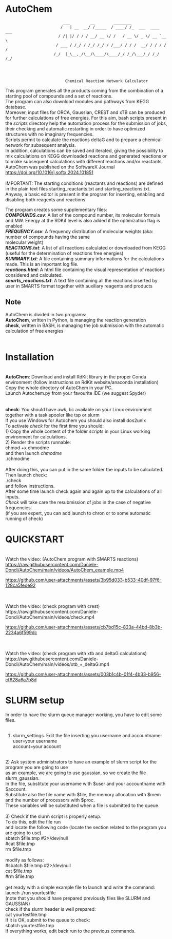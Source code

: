 # AutoChem

                             ___         __        ________                 
                            /   | __  __/ /_____  / ____/ /_  ___  ____ ___ 
                           / /| |/ / / / __/ __ \/ /   / __ \/ _ \/ __ `__ \
                          / ___ / /_/ / /_/ /_/ / /___/ / / /  __/ / / / / /
                         /_/  |_\__,_/\__/\____/\____/_/ /_/\___/_/ /_/ /_/ 
                                            



                              Chemical Reaction Network Calculator

 This program generates all the products coming from the combination of a starting pool of compounds 
 and a set of reactions.<br>
  The program can also download modules and pathways from KEGG database.<br>
 Moreover, input files for ORCA, Gaussian, CREST and xTB can be produced for further calculations of free energies.
 For this aim, bash scripts present in the <i>scripts</i> directory help the automation process 
 for the submission of jobs, their checking and automatic restarting in order to have optimized 
 structures with no imaginary frequencies. <br>
 Scripts permit to calculate the reactions deltaG and to prepare a chemical network for 
 subsequent analysis.<br>
 In addition, calculations can be saved and iterated, giving the possibility to mix calculations 
 on KEGG downloaded reactions and generated reactions or to make subsequent calculations with different
 reactions and/or reactants.<br>
 AutoChem was published on the SoftwareX Journal https://doi.org/10.1016/j.softx.2024.101851<br>
 <br>
 IMPORTANT:
 The starting conditions (reactants and reactions) are defined in the plain text files starting_reactants.txt and starting_reactions.txt.<br>
 Anyway, a basic editor is present in the program for inserting, enabling and disabling both reagents 
 and reactions.

 The program creates some supplementary files:<br>
 <b><i>COMPOUNDS.csv</i></b>: A list of the compound number, its molecular formula and MW. Energy at the RDKit level is also added if the optimization flag is enabled<br>
 <b><i>FREQUENCY.csv</i></b>: A frequency distribution of molecular weights (aka: number of compounds having the same<br>
     molecular weight)<br>
 <b><i>REACTIONS.txt</i></b>: A list of all reactions calculated or downloaded from KEGG (useful for the determination of reactions 
     free energies)<br>
 <b><i>SUMMARY.txt</i></b>: A file containing summary informations for the calculations made. This is an important log
 file.<br>
 <b><i>reactions.html</i></b>: A html file containing the visual representation of reactions considered and calculated.<br>
 <b><i>smarts_reactions.txt</i></b>: A text file containing all the reactions inserted by user in SMARTS format together with 
     auxiliary reagents and products
<br> 
 ## Note
 AutoChem is divided in two programs:<br>
 <b>AutoChem</b>, written in Python, is managing the reaction generation<br>
 <b>check</b>, written in BASH, is managing the job submission with the automatic calculation of free energies<br>
<br>
# Installation
<br>
<b>AutoChem</b>: Download and install RdKit library in the proper Conda environment (follow instructions on RdKit website/anaconda installation)<br>
Copy the whole directory of AutoChem in your PC.<br>
Launch Autochem.py from your favourite IDE (we suggest Spyder)<br>
<br>
<br>
<b>check</b>: 
You should have awk, bc available on your Linux environment together with a task spooler like tsp or slurm<br>
If you use Windows for Autochem you should also install dos2unix<br>
To activate <i>check</i> for the first time you should:<br>
1) Copy the whole content of the folder <i>scripts</i> in your Linux working environment for calculations.<br>
2) Render the scripts runnable:<br>
chmod +x chmodme<br>
and then launch <i>chmodme</i><br>
./chmodme<br>
<br>
After doing this, you can put in the same folder the inputs to be calculated.<br>
Then launch check:<br>
./check<br>
and follow instructions.<br>
After some time launch check again and again up to the calculations of all inputs.<br>
<i>Check</i> will take care the resubmission of jobs in the case of negative frequencies.<br>
(if you are expert, you can add launch to chron or to some automatic running of check)<br>


# QUICKSTART
<br>Watch the video: (AutoChem program with SMARTS reactions)<br>
https://raw.githubusercontent.com/Daniele-Dondi/AutoChem/main/videos/AutoChem_example.mp4


https://github.com/user-attachments/assets/3b95d033-b533-40df-97f6-128ca5fede92


<br>
<br>Watch the video: (check program with crest)<br>
https://raw.githubusercontent.com/Daniele-Dondi/AutoChem/main/videos/check.mp4


https://github.com/user-attachments/assets/cb7bd15c-823a-44bd-8b3b-2234a6f599dc


<br>
<br>Watch the video: (check program with xtb and deltaG calculations)<br>
https://raw.githubusercontent.com/Daniele-Dondi/AutoChem/main/videos/xtb_+_deltaG.mp4


https://github.com/user-attachments/assets/003b1c4b-01f4-4b33-b956-cf628a6a7b8d



# SLURM setup<br>
In order to have the slurm queue manager working, you have to edit some files.<br>
<br>
1) slurm_settings. Edit the file inserting you username and accountname:<br>
user=your username<br>
account=your account<br>
<br>
2) Ask system administrators to have an example of slurm script for the program you are going to use<br>
as an example, we are going to use gaussian, so we create the file slurm_gaussian.<br>
In the file, substitute your username with $user and your accountname with $account.<br>
Substitute also the file name with $file, the memory allocation with $mem and the number of processors with $proc.<br>
These variables will be substituted when a file is submitted to the queue.<br>
<br>
3) Check if the slurm script is properly setup.<br>
To do this, edit the file run<br>
and locate the following code (locate the section related to the program you are going to use)<br>
  sbatch $file.tmp #2>/dev/null<br>
  #cat $file.tmp<br>
  rm $file.tmp<br><br>
modify as follows:<br>
  #sbatch $file.tmp #2>/dev/null<br>
  cat $file.tmp<br>
  #rm $file.tmp<br><br>
get ready with a simple example file to launch and write the command:<br>
launch ./run yourtestfile<br>
(note that you should have prepared previously files like SLURM and GAUSSIAN)<br>
check if the slurm header is well prepared:<br>
cat yourtestfile.tmp<br>
If it is OK, submit to the queue to check:<br>
sbatch yourtestfile.tmp<br>
If everything works, edit back run to the previous commands.<br>

<br>
<br>
